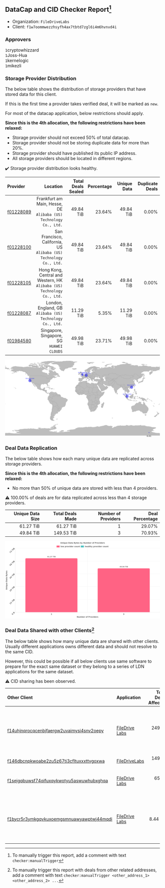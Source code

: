 ## DataCap and CID Checker Report[^1]
 - Organization: `FileDriveLabs`
 - Client: `f1w7oommwezzhsyfh4ax7tbtd7zgl6i4m6hvnvd4i`
### Approvers
`1`cryptowhizzard<br/>`1`Joss-Hua<br/>`1`kernelogic<br/>`1`mikezli

### Storage Provider Distribution
The below table shows the distribution of storage providers that have stored data for this client.

If this is the first time a provider takes verified deal, it will be marked as `new`.

For most of the datacap application, below restrictions should apply.

**Since this is the 4th allocation, the following restrictions have been relaxed:**
 - Storage provider should not exceed 50% of total datacap.
 - Storage provider should not be storing duplicate data for more than 20%.
 - Storage provider should have published its public IP address.
 - All storage providers should be located in different regions.

✔️ Storage provider distribution looks healthy.

| Provider                                              |                                                                   Location | Total Deals Sealed | Percentage | Unique Data | Duplicate Deals |
| :---------------------------------------------------- | -------------------------------------------------------------------------: | -----------------: | ---------: | ----------: | --------------: |
| [f01228089](https://filfox.info/en/address/f01228089) |       Frankfurt am Main, Hesse, DE<br/>`Alibaba (US) Technology Co., Ltd.` |          49.84 TiB |     23.64% |   49.84 TiB |           0.00% |
| [f01228100](https://filfox.info/en/address/f01228100) |      San Francisco, California, US<br/>`Alibaba (US) Technology Co., Ltd.` |          49.84 TiB |     23.64% |   49.84 TiB |           0.00% |
| [f01228105](https://filfox.info/en/address/f01228105) | Hong Kong, Central and Western, HK<br/>`Alibaba (US) Technology Co., Ltd.` |          49.84 TiB |     23.64% |   49.84 TiB |           0.00% |
| [f01228087](https://filfox.info/en/address/f01228087) |                London, England, GB<br/>`Alibaba (US) Technology Co., Ltd.` |          11.29 TiB |      5.35% |   11.29 TiB |           0.00% |
| [f01984580](https://filfox.info/en/address/f01984580) |                               Singapore, Singapore, SG<br/>`HUAWEI CLOUDS` |          49.98 TiB |     23.71% |   49.98 TiB |           0.00% |

<img src="https://raw.githubusercontent.com/data-preservation-programs/filplus-checker-assets/main/filecoin-project/filecoin-plus-large-datasets/issues/1626/1679906647646.png"/>

### Deal Data Replication
The below table shows how each many unique data are replicated across storage providers.


**Since this is the 4th allocation, the following restrictions have been relaxed:**
- No more than 50% of unique data are stored with less than 4 providers.

⚠️ 100.00% of deals are for data replicated across less than 4 storage providers.

| Unique Data Size | Total Deals Made | Number of Providers | Deal Percentage |
| ---------------: | ---------------: | ------------------: | --------------: |
|        61.27 TiB |        61.27 TiB |                   1 |          29.07% |
|        49.84 TiB |       149.53 TiB |                   3 |          70.93% |

<img src="https://raw.githubusercontent.com/data-preservation-programs/filplus-checker-assets/main/filecoin-project/filecoin-plus-large-datasets/issues/1626/1679906648284.png"/>

### Deal Data Shared with other Clients[^3]
The below table shows how many unique data are shared with other clients.
Usually different applications owns different data and should not resolve to the same CID.

However, this could be possible if all below clients use same software to prepare for the exact same dataset or they belong to a series of LDN applications for the same dataset.

⚠️ CID sharing has been observed.

| Other Client                                                                                                          | Application                                                                                    | Total Deals Affected | Unique CIDs | Approvers                                                                                                                                     |
| :-------------------------------------------------------------------------------------------------------------------- | :--------------------------------------------------------------------------------------------- | -------------------: | ----------: | :-------------------------------------------------------------------------------------------------------------------------------------------- |
| [f14uhjnqrocqcenbjfaergw2uvaimysi4snv2oepy](https://filfox.info/en/address/f14uhjnqrocqcenbjfaergw2uvaimysi4snv2oepy) | [FileDrive Labs](https://github.com/filecoin-project/filecoin-plus-large-datasets/issues/1267) |           249.22 TiB |       1,600 | `1`1ane-1<br/>`3`cryptowhizzard<br/>`1`Joss-Hua<br/>`3`kernelogic<br/>`1`NDLABS-OFFICE<br/>`1`newwebgroup<br/>`1`stcouldlisa<br/>`1`steven004 |
| [f146dbcnpkwoabe2zu5z67ti3cfltuxxxttvgoxwa](https://filfox.info/en/address/f146dbcnpkwoabe2zu5z67ti3cfltuxxxttvgoxwa) | [FileDriveLabs](https://github.com/filecoin-project/filecoin-plus-large-datasets/issues/1627)  |           149.79 TiB |       2,400 | `1`cryptowhizzard<br/>`1`kernelogic                                                                                                           |
| [f1sejgqbuwsf74qifuxqykwotyu5aswuwhubxghqa](https://filfox.info/en/address/f1sejgqbuwsf74qifuxqykwotyu5aswuwhubxghqa) | [FileDrive Labs](https://github.com/filecoin-project/filecoin-plus-large-datasets/issues/1268) |            65.56 TiB |       1,137 | `5`cryptowhizzard<br/>`2`Joss-Hua<br/>`3`kernelogic<br/>`2`newwebgroup<br/>`1`stcouldlisa                                                     |
| [f1bycr5r3ymkgqvkuxoemgsmnuawyawptwj44mqdi](https://filfox.info/en/address/f1bycr5r3ymkgqvkuxoemgsmnuawyawptwj44mqdi) | [FileDrive Labs](https://github.com/filecoin-project/filecoin-plus-large-datasets/issues/1266) |             8.44 TiB |         270 | `1`1ane-1<br/>`2`cryptowhizzard<br/>`1`Joss-Hua<br/>`2`kernelogic<br/>`1`NDLABS-OFFICE<br/>`1`newwebgroup<br/>`1`stcouldlisa<br/>`1`steven004 |

[^1]: To manually trigger this report, add a comment with text `checker:manualTrigger`

[^2]: Deals from those addresses are combined into this report as they are specified with `checker:manualTrigger`

[^3]: To manually trigger this report with deals from other related addresses, add a comment with text `checker:manualTrigger <other_address_1> <other_address_2> ...`
